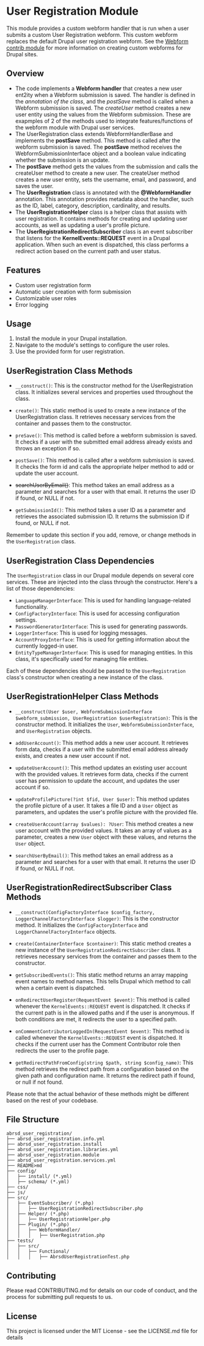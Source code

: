 # User Registration Module

This module provides a custom webform handler that is run when a user submits a custom User Registration webform. This custom webform replaces the default Drupal user registration webform. See the [Webform contrib module](https://drupal.org/project/webform) for more information on creating custom webforms for Drupal sites.

## Overview

- The code implements a **Webform handler** that creates a new user ent2ity when a Webform submission is saved. The handler is defined in the _annotation of the class_, and the _postSave_ method is called when a Webform submission is saved. The _createUser_ method creates a new user entity using the values from the Webform submission. These are exapmples of 2 of the methods used to integrate features/functions of the webform module with Drupal user services.
- The UserRegistration class extends WebformHandlerBase and implements the **postSave** method. This method is called after the webform submission is saved. The **postSave** method receives the WebformSubmissionInterface object and a boolean value indicating whether the submission is an update.
- The **postSave** method gets the values from the submission and calls the createUser method to create a new user. The createUser method creates a new user entity, sets the username, email, and password, and saves the user.
- The **UserRegistration** class is annotated with the **@WebformHandler** annotation. This annotation provides metadata about the handler, such as the ID, label, category, description, cardinality, and results.
- The **UserRegistrationHelper** class is a helper class that assists with user registration. It contains methods for creating and updating user accounts, as well as updating a user's profile picture.
- The **UserRegistrationRedirectSubscriber** class is an event subscriber that listens for the **KernelEvents::REQUEST** event in a Drupal application. When such an event is dispatched, this class performs a redirect action based on the current path and user status.


## Features

- Custom user registration form
- Automatic user creation with form submission
- Customizable user roles
- Error logging

## Usage

1. Install the module in your Drupal installation.
2. Navigate to the module's settings to configure the user roles.
3. Use the provided form for user registration.

## UserRegistration Class Methods

- `__construct()`: This is the constructor method for the UserRegistration class. It initializes several services and properties used throughout the class.

- `create()`: This static method is used to create a new instance of the UserRegistration class. It retrieves necessary services from the container and passes them to the constructor.

- `preSave()`: This method is called before a webform submission is saved. It checks if a user with the submitted email address already exists and throws an exception if so.

- `postSave()`: This method is called after a webform submission is saved. It checks the form id and calls the appropriate helper method to add or update the user account.

- ~~searchUserByEmail()~~: This method takes an email address as a parameter and searches for a user with that email. It returns the user ID if found, or NULL if not.

- `getSubmissionId()`: This method takes a user ID as a parameter and retrieves the associated submission ID. It returns the submission ID if found, or NULL if not.

Remember to update this section if you add, remove, or change methods in the `UserRegistration` class.


## UserRegistration Class Dependencies

The `UserRegistration` class in our Drupal module depends on several core services. These are injected into the class through the constructor. Here's a list of those dependencies:

- `LanguageManagerInterface`: This is used for handling language-related functionality.
- `ConfigFactoryInterface`: This is used for accessing configuration settings.
- `PasswordGeneratorInterface`: This is used for generating passwords.
- `LoggerInterface`: This is used for logging messages.
- `AccountProxyInterface`: This is used for getting information about the currently logged-in user.
- `EntityTypeManagerInterface`: This is used for managing entities. In this class, it's specifically used for managing file entities.

Each of these dependencies should be passed to the `UserRegistration` class's constructor when creating a new instance of the class.

## UserRegistrationHelper Class Methods

- `__construct(User $user, WebformSubmissionInterface $webform_submission, UserRegistration $userRegistration)`: This is the constructor method. It initializes the `User`, `WebformSubmissionInterface`, and `UserRegistration` objects.

- `addUserAccount()`: This method adds a new user account. It retrieves form data, checks if a user with the submitted email address already exists, and creates a new user account if not.

- `updateUserAccount()`: This method updates an existing user account with the provided values. It retrieves form data, checks if the current user has permission to update the account, and updates the user account if so.

- `updateProfilePicture(?int $fid, User $user)`: This method updates the profile picture of a user. It takes a file ID and a `User` object as parameters, and updates the user's profile picture with the provided file.

- `createUserAccount(array $values): ?User`: This method creates a new user account with the provided values. It takes an array of values as a parameter, creates a new `User` object with these values, and returns the `User` object.

- `searchUserByEmail()`: This method takes an email address as a parameter and searches for a user with that email. It returns the user ID if found, or NULL if not.

## UserRegistrationRedirectSubscriber Class Methods

- `__construct(ConfigFactoryInterface $config_factory, LoggerChannelFactoryInterface $logger)`: This is the constructor method. It initializes the `ConfigFactoryInterface` and `LoggerChannelFactoryInterface` objects.

- `create(ContainerInterface $container)`: This static method creates a new instance of the `UserRegistrationRedirectSubscriber` class. It retrieves necessary services from the container and passes them to the constructor.

- `getSubscribedEvents()`: This static method returns an array mapping event names to method names. This tells Drupal which method to call when a certain event is dispatched.

- `onRedirectUserRegister(RequestEvent $event)`: This method is called whenever the `KernelEvents::REQUEST` event is dispatched. It checks if the current path is in the allowed paths and if the user is anonymous. If both conditions are met, it redirects the user to a specified path.

- `onCommentContributorLoggedIn(RequestEvent $event)`: This method is called whenever the `KernelEvents::REQUEST` event is dispatched. It checks if the current user has the Comment Contributor role then redirects the user to the profile page.

- `getRedirectPathFromConfig(string $path, string $config_name)`: This method retrieves the redirect path from a configuration based on the given path and configuration name. It returns the redirect path if found, or null if not found.

Please note that the actual behavior of these methods might be different based on the rest of your codebase.


## File Structure

```
abrsd_user_registration/
├── abrsd_user_registration.info.yml
├── abrsd_user_registration.install
├── abrsd_user_registration.libraries.yml
├── abrsd_user_registration.module
├── abrsd_user_registration.services.yml
├── README>md
├── config/
│   ├── install/ (*.yml)
│   ├── schema/ (*.yml)
├── css/
├── js/
├── src/
│   ├── EventSubscriber/ (*.php)
│   │   ├── UserRegistrationRedirectSubscriber.php
│   ├── Helper/ (*.php)
│   │   ├── UserRegistrationHelper.php
│   ├── Plugin/ (*.php)
│   │   ├── WebformHandler/
│   │   │   ├── UserRegistration.php
├── tests/
│   ├── src/
│   │   ├── Functional/
│   │   │   ├── AbrsdUserRegistrationTest.php

```
## Contributing

Please read CONTRIBUTING.md for details on our code of conduct, and the process for submitting pull requests to us.

## License

This project is licensed under the MIT License - see the LICENSE.md file for details
